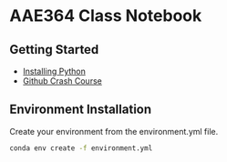 # AAE364 Class Notebook

## Getting Started
* [Installing Python](https://www.youtube.com/watch?v=YJC6ldI3hWk)
* [Github Crash Course](https://www.youtube.com/watch?v=SWYqp7iY_Tc)


## Environment Installation
Create your environment from the environment.yml file.

```bash
conda env create -f environment.yml

```
